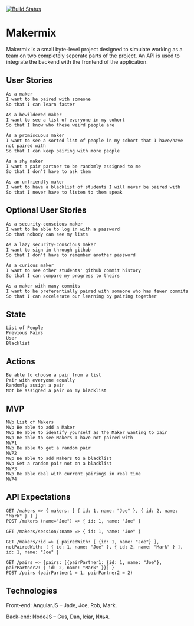 [![Build Status](https://travis-ci.org/Gwasanaethau/makermix.svg?branch=master)](https://travis-ci.org/Gwasanaethau/makermix)

# Makermix #

Makermix is a small byte-level project designed to simulate working as a team on two completely seperate parts of the project. An API is used to integrate the backend with the frontend of the application.

User Stories
------------

```
As a maker
I want to be paired with someone
So that I can learn faster

As a bewildered maker
I want to see a list of everyone in my cohort
So that I know who these weird people are

As a promiscuous maker
I want to see a sorted list of people in my cohort that I have/have not paired with
So that I can keep pairing with more people

As a shy maker  
I want a pair partner to be randomly assigned to me  
So that I don’t have to ask them  

As an unfriendly maker  
I want to have a blacklist of students I will never be paired with  
So that I never have to listen to them speak
```

Optional User Stories
---------------------

```
As a security-conscious maker
I want to be able to log in with a password
So that nobody can see my lists

As a lazy security-conscious maker
I want to sign in through github
So that I don't have to remember another password

As a curious maker
I want to see other students' github commit history
So that I can compare my progress to theirs

As a maker with many commits
I want to be preferentially paired with someone who has fewer commits
So that I can accelerate our learning by pairing together
```

State
-----

```
List of People
Previous Pairs
User
Blacklist
```

Actions
-------

```
Be able to choose a pair from a list
Pair with everyone equally
Randomly assign a pair
Not be assigned a pair on my blacklist
```

MVP
---

```
MVp List of Makers
MVp Be able to add a Maker
MVp Be able to identify yourself as the Maker wanting to pair
MVp Be able to see Makers I have not paired with
MVP1
MVp Be able to get a random pair
MVP2
MVp Be able to add Makers to a blacklist
MVp Get a random pair not on a blacklist
MVP3
MVp Be able deal with current pairings in real time
MVP4
```

API Expectations
----------------

```
GET /makers => { makers: [ { id: 1, name: "Joe" }, { id: 2, name: "Mark" } ] }
POST /makers (name="Joe") => { id: 1, name: "Joe" }

GET /makers/session/:name => { id: 1, name: "Joe" }

GET /makers/:id => { pairedWith: [ {id: 1, name: "Joe"} ], notPairedWith: [ { id: 1, name: "Joe" }, { id: 2, name: "Mark" } ], id: 1, name: "Joe" }

GET /pairs => {pairs: [{pairPartner1: {id: 1, name: "Joe"}, pairPartner2: { id: 2, name: "Mark" }}] }
POST /pairs (pairPartner1 = 1, pairPartner2 = 2)
```

Technologies
------------

Front-end: AngularJS – Jade, Joe, Rob, Mark.

Back-end: NodeJS – Gus, Dan, Iciar, Илья.
